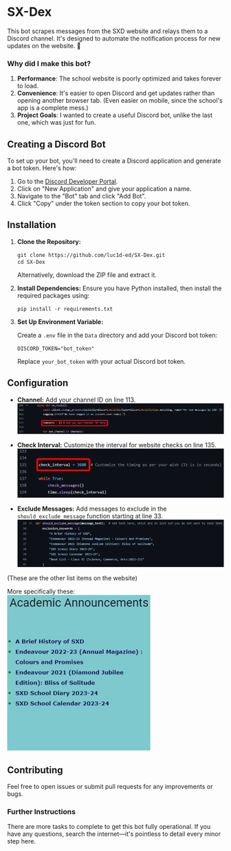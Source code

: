 # SX-Dex

This bot scrapes messages from the SXD website and relays them to a Discord channel. It's designed to automate the notification process for new updates on the website. 🎉

### Why did I make this bot?

1. **Performance**: The school website is poorly optimized and takes forever to load.
2. **Convenience**: It's easier to open Discord and get updates rather than opening another browser tab. (Even easier on mobile, since the school's app is a complete mess.)
3. **Project Goals**: I wanted to create a useful Discord bot, unlike the last one, which was just for fun.

## Creating a Discord Bot
To set up your bot, you'll need to create a Discord application and generate a bot token. Here's how:

1. Go to the [Discord Developer Portal](https://discord.com/developers/applications).
2. Click on "New Application" and give your application a name.
3. Navigate to the "Bot" tab and click "Add Bot".
4. Click "Copy" under the token section to copy your bot token.

## **Installation**

1. **Clone the Repository:**

   ``` 
   git clone https://github.com/luc1d-ed/SX-Dex.git
   cd SX-Dex
   ```
    Alternatively, download the ZIP file and extract it.

2. **Install Dependencies:**
Ensure you have Python installed, then install the required packages using:

   ```
   pip install -r requirements.txt
   ```
3. **Set Up Environment Variable:**

    Create a `.env` file in the `Data` directory and add your Discord bot token:

    ```
    DISCORD_TOKEN="bot_token"
    ```
    Replace `your_bot_token` with your actual Discord bot token.

## Configuration

- **Channel:**
Add your channel ID on line 113.  
![channel_image](./Data/images/channel_image.png)

- **Check Interval:**
Customize the interval for website checks on line 135.  
![interval_image](./Data/images/interval_image.png)

- **Exclude Messages:**
Add messages to exclude in the `should_exclude_message` function starting at line 33.  
![should_exclude_message](./Data/images/should_exclude_message.png)

(These are the other list items on the website)

More specifically these:  
![exclude_messages](/data/images/exclude_message.png)

## Contributing

Feel free to open issues or submit pull requests for any improvements or bugs. 

### Further Instructions

There are more tasks to complete to get this bot fully operational. If you have any questions, search the internet—it's pointless to detail every minor step here.
